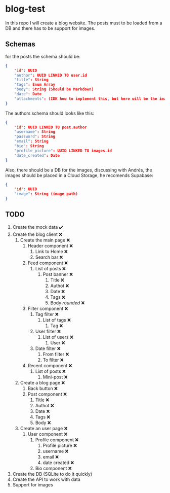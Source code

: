 # blog-test

In this repo I will create a blog website. The posts must to be loaded from a DB and there has to be support for images.

## Schemas
for the posts the schema should be:
```json
{
    "id": UUID
    "author": UUID LINKED TO user.id
    "title": String
    "tags": Enum Array
    "body": String (Should be Markdown)
    "date": Date
    "attachments": (IDK how to implement this, but here will be the images)
}
```

The authors schema should looks like this:
```json
{
    "id": UUID LINKED TO post.author
    "username": String
    "password": String
    "email": String
    "bio": String
    "profile_picture": UUID LINKED TO images.id
    "date_created": Date
}
```

Also, there should be a DB for the images, discussing with Andrés, the images should be placed in a Cloud Storage, he recomends Supabase:
```json
{
    "id": UUID
    "image": String (image path)
}
```



## TODO
1. Create the mock data ✔️
2. Create the blog client ❌
    1. Create the main page ❌
        1. Header component ❌
            1. Link to Home ❌
            2. Search bar ❌
        2. Feed component ❌
            1. List of posts ❌
                1. Post banner ❌
                    1. Title ❌
                    2. Authot ❌
                    3. Date ❌
                    4. Tags ❌
                    4. Body _rounded_ ❌
        3. Filter component ❌
            1. Tag filter ❌
                1. List of tags ❌
                    1. Tag ❌
            2. User filter ❌
                1. List of users ❌
                    1. User ❌
            3. Date filter ❌
                1. From filter ❌
                2. To filter ❌
        4. Recent component ❌
            1. List of posts ❌
                1. Mini-post ❌
    2. Create a blog page ❌
        1. Back button ❌
        2. Post component ❌
            1. Title ❌
            2. Authot ❌
            3. Date ❌
            4. Tags ❌
            4. Body ❌
    3. Create an user page ❌
        1. User component ❌
            1. Profile component ❌
                1. Profile picture ❌
                2. username ❌
                3. email ❌
                4. date created ❌
            2. Bio component ❌
3. Create the DB (SQLite to do it quickly)
4. Create the API to work with data
5. Support for images


